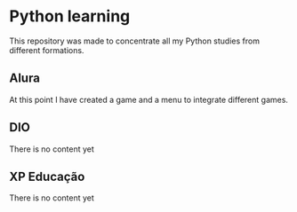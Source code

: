 # Python learning

This repository was made to concentrate all my Python studies from different formations.

## Alura

At this point I have created a game and a menu to integrate different games.

## DIO

There is no content yet

## XP Educação

There is no content yet

